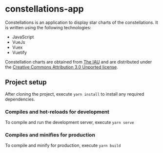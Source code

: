 # constellations-app

Constellations is an application to display star charts of the constellations. It is written using the following technologies:

- JavaScript
- VueJs
- Vuex
- Vuetify

Constellation charts are obtained from [The IAU](https://www.iau.org/public/themes/constellations) and are distributed under the [Creative Commons Attribution 3.0 Unported license](http://creativecommons.org/licenses/by/3.0/).

## Project setup

After cloning the project, execute `yarn install` to install any required dependencies.

### Compiles and hot-reloads for development

To compile and run the development server, execute `yarn serve`

### Compiles and minifies for production

To compile and minify for production, execute `yarn build`
